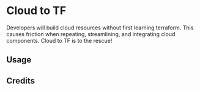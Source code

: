 # Cloud to TF

Developers will build cloud resources without first learning terraform. This causes friction when repeating, streamlining, and integrating cloud components. Cloud to TF is to the rescue!

## Usage



## Credits

